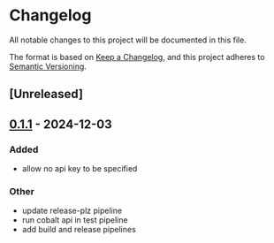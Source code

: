 # Changelog

All notable changes to this project will be documented in this file.

The format is based on [Keep a Changelog](https://keepachangelog.com/en/1.0.0/),
and this project adheres to [Semantic Versioning](https://semver.org/spec/v2.0.0.html).

## [Unreleased]

## [0.1.1](https://github.com/jake-walker/codl/compare/v0.1.0...v0.1.1) - 2024-12-03

### Added

- allow no api key to be specified

### Other

- update release-plz pipeline
- run cobalt api in test pipeline
- add build and release pipelines
